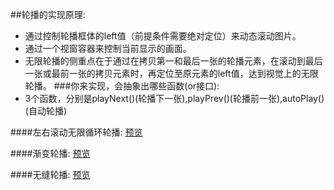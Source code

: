 ##轮播的实现原理:
- 通过控制轮播框体的left值（前提条件需要绝对定位）来动态滚动图片。
- 通过一个视窗容器来控制当前显示的画面。
- 无限轮播的侧重点在于通过在拷贝第一和最后一张的轮播元素，在滚动到最后一张或最前一张的拷贝元素时，再定位至原元素的left值，达到视觉上的无限轮播。
###你来实现，会抽象出哪些函数(or接口):
- 3个函数，分别是playNext()(轮播下一张),playPrev()(轮播前一张),autoPlay()(自动轮播)

####左右滚动无限循环轮播: [预览](https://osborne1126.github.io/Carousel/carousel.html)

####渐变轮播: [预览]( https://osborne1126.github.io/Carousel/fade_carousel.html)

####无缝轮播: [预览]( https://osborne1126.github.io/Carousel/index.html)

